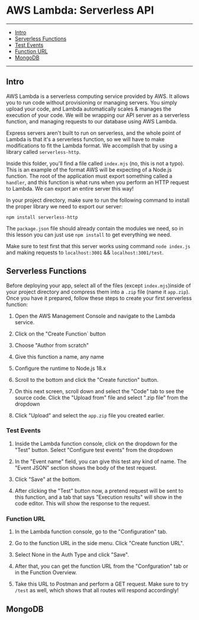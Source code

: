 # AWS Lambda: Serverless API

---

- [Intro](#intro)
- [Serverless Functions](#serverless-functions)
- [Test Events](#test-events)
- [Function URL](#function-url)
- [MongoDB](#mongodb)

---

## Intro

AWS Lambda is a serverless computing service provided by AWS. It allows you to run code without provisioning or managing servers. You simply upload your code, and Lambda automatically scales & manages the execution of your code. We will be wrapping our API server as a serverless function, and managing requests to our database using AWS Lambda.

Express servers aren't built to run on serverless, and the whole point of Lambda is that it's a serverless function, so we will have to make modifications to fit the Lambda format. We accomplish that by using a library called `serverless-http`.

Inside this folder, you'll find a file called `index.mjs` (no, this is not a typo). This is an example of the format AWS will be expecting of a Node.js function. The root of the application must export something called a `handler`, and this function is what runs when you perform an HTTP request to Lambda. We can export an entire server this way!

In your project directory, make sure to run the following command to install the proper library we need to export our server:

`npm install serverless-http`

The `package.json` file should already contain the modules we need, so in this lesson you can just use `npm install` to get everything we need.

Make sure to test first that this server works using command `node index.js` and making requests to `localhost:3001` && `localhost:3001/test`.

## Serverless Functions

Before deploying your app, select all of the files (except `index.mjs`)inside of your project directory and compress them into a `.zip` file (name it `app.zip`). Once you have it prepared, follow these steps to create your first serverless function:

1. Open the AWS Management Console and navigate to the Lambda service.

2. Click on the "Create Function` button

3. Choose "Author from scratch"

4. Give this function a name, any name

5. Configure the runtime to Node.js 18.x

6. Scroll to the bottom and click the "Create function" button.

7. On this next screen, scroll down and select the "Code" tab to see the source code. Click the "Upload from" file and select ".zip file" from the dropdown

8. Click "Upload" and select the `app.zip` file you created earlier.

### Test Events

1. Inside the Lambda function console, click on the dropdown for the "Test" button. Select "Configure test events" from the dropdown

2. In the "Event name" field, you can give this test any kind of name. The "Event JSON" section shows the body of the test request.

3. Click "Save" at the bottom.

4. After clicking the "Test" button now, a pretend request will be sent to this function, and a tab that says "Execution results" will show in the code editor. This will show the response to the request.

### Function URL

1. In the Lambda function console, go to the "Configuration" tab.

2. Go to the function URL in the side menu. Click "Create function URL".

3. Select None in the Auth Type and click "Save".

4. After that, you can get the function URL from the "Confguration" tab or in the Function Overview.

5. Take this URL to Postman and perform a GET request. Make sure to try `/test` as well, which shows that all routes will respond accordingly!

## MongoDB
